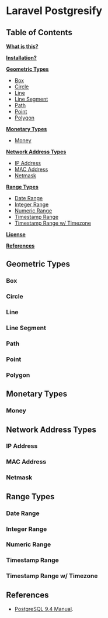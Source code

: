 # Laravel Postgresify

## Table of Contents


**[What is this?](#what-is-this)**


**[Installation?](#installation)**


**[Geometric Types](#geometric-types)**

* [Box](#box)
* [Circle](#circle)
* [Line](#line)
* [Line Segment](#line-segment)
* [Path](#path)
* [Point](#point)
* [Polygon](#polygon)


**[Monetary Types](#monetary-types)**

* [Money](#money)


**[Network Address Types](#network-address-types)**

* [IP Address](#ip-address)
* [MAC Address](#mac-address)
* [Netmask](#netmask)


**[Range Types](#range-types)**

* [Date Range](#date-range)
* [Integer Range](#integer-range)
* [Numeric Range](#numeric-range)
* [Timestamp Range](#timestamp-range)
* [Timestamp Range w/ Timezone](#timestamp-timezone-range)


**[License](#license)**

**[References](#references)**


## Geometric Types

### Box

### Circle

### Line

### Line Segment

### Path

### Point

### Polygon


## Monetary Types

### Money


## Network Address Types

### IP Address

### MAC Address

### Netmask


## Range Types

### Date Range

### Integer Range

### Numeric Range

### Timestamp Range

### Timestamp Range w/ Timezone


## References

- [PostgreSQL 9.4 Manual](http://www.postgresql.org/docs/9.4/static/datatype.html).